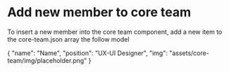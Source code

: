 # Add new member to core team

<p> To insert a new member into the core team component, add a new item to the core-team.json array the follow model</p>

  {
    "name": "Name",
    "position": "UX-UI Designer",
    "img": "assets/core-team/img/placeholder.png"
  } 
